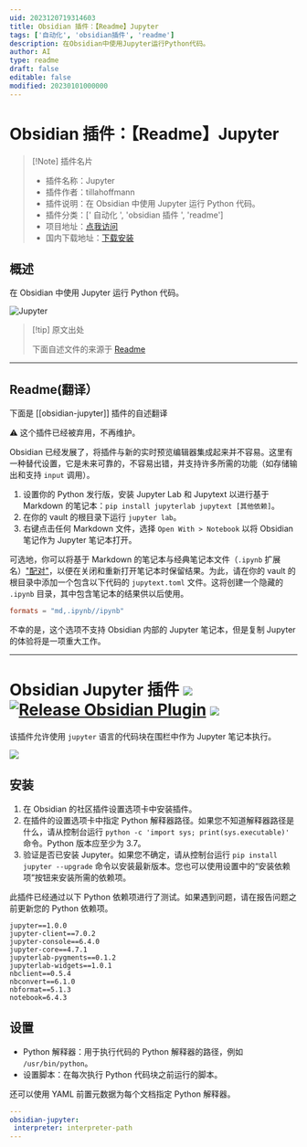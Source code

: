 ```yaml
---
uid: 2023120719314603
title: Obsidian 插件：【Readme】Jupyter
tags: ['自动化', 'obsidian插件', 'readme']
description: 在Obsidian中使用Jupyter运行Python代码。
author: AI
type: readme
draft: false
editable: false
modified: 20230101000000
---
```


# Obsidian 插件：【Readme】Jupyter

> [!Note] 插件名片
> - 插件名称：Jupyter
> - 插件作者：tillahoffmann
> - 插件说明：在 Obsidian 中使用 Jupyter 运行 Python 代码。
> - 插件分类：[' 自动化 ', 'obsidian 插件 ', 'readme']
> - 项目地址：[点我访问](https://github.com/tillahoffmann/obsidian-jupyter)
> - 国内下载地址：[下载安装](https://pkmer.cn/products/plugin/pluginMarket/?obsidian-jupyter)

## 概述

在 Obsidian 中使用 Jupyter 运行 Python 代码。

![Jupyter](https://cdn.pkmer.cn/covers/obsidian-jupyter.gif!pkmer)

> [!tip] 原文出处
>
>下面自述文件的来源于 [Readme](https://ghproxy.net/https://raw.githubusercontent.com/tillahoffmann/obsidian-jupyter/master/README.md)
>

---

## Readme(翻译）

下面是 [[obsidian-jupyter]] 插件的自述翻译

⚠️ 这个插件已经被弃用，不再维护。

Obsidian 已经发展了，将插件与新的实时预览编辑器集成起来并不容易。这里有一种替代设置，它是未来可靠的，不容易出错，并支持许多所需的功能（如存储输出和支持 `input` 调用）。

1. 设置你的 Python 发行版，安装 Jupyter Lab 和 Jupytext 以进行基于 Markdown 的笔记本：`pip install jupyterlab jupytext [其他依赖]`。
2. 在你的 vault 的根目录下运行 `jupyter lab`。
3. 右键点击任何 Markdown 文件，选择 `Open With > Notebook` 以将 Obsidian 笔记作为 Jupyter 笔记本打开。

可选地，你可以将基于 Markdown 的笔记本与经典笔记本文件（`.ipynb` 扩展名）["配对"](https://jupytext.readthedocs.io/en/latest/paired-notebooks.html)，以便在关闭和重新打开笔记本时保留结果。为此，请在你的 vault 的根目录中添加一个包含以下代码的 `jupytext.toml` 文件。这将创建一个隐藏的 `.ipynb` 目录，其中包含笔记本的结果供以后使用。

```toml
formats = "md,.ipynb//ipynb"
```

不幸的是，这个选项不支持 Obsidian 内部的 Jupyter 笔记本，但是复制 Jupyter 的体验将是一项重大工作。

---

# Obsidian Jupyter 插件 ![](https://img.shields.io/badge/stability-alpha-f4d03f.svg) [![Release Obsidian Plugin](https://github.com/tillahoffmann/obsidian-jupyter/actions/workflows/release.yml/badge.svg)](https://github.com/tillahoffmann/obsidian-jupyter/actions/workflows/release.yml) ![](https://img.shields.io/badge/python-≥3.7-blue)

该插件允许使用 `jupyter` 语言的代码块在围栏中作为 Jupyter 笔记本执行。

![](https://cdn.pkmer.cn/covers/obsidian-jupyter_2_0.gif!pkmer)

## 安装

1. 在 Obsidian 的社区插件设置选项卡中安装插件。
2. 在插件的设置选项卡中指定 Python 解释器路径。如果您不知道解释器路径是什么，请从控制台运行 `python -c 'import sys; print(sys.executable)'` 命令。Python 版本应至少为 3.7。
3. 验证是否已安装 Jupyter。如果您不确定，请从控制台运行 `pip install jupyter --upgrade` 命令以安装最新版本。您也可以使用设置中的“安装依赖项”按钮来安装所需的依赖项。

此插件已经通过以下 Python 依赖项进行了测试。如果遇到问题，请在报告问题之前更新您的 Python 依赖项。

```
jupyter==1.0.0
jupyter-client==7.0.2
jupyter-console==6.4.0
jupyter-core==4.7.1
jupyterlab-pygments==0.1.2
jupyterlab-widgets==1.0.1
nbclient==0.5.4
nbconvert==6.1.0
nbformat==5.1.3
notebook=6.4.3
```

## 设置

* Python 解释器：用于执行代码的 Python 解释器的路径，例如 `/usr/bin/python`。
* 设置脚本：在每次执行 Python 代码块之前运行的脚本。

还可以使用 YAML 前置元数据为每个文档指定 Python 解释器。

```yaml
---
obsidian-jupyter:
 interpreter: interpreter-path
---
```